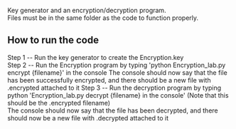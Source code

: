 Key generator and an encryption/decryption program.  
Files must be in the same folder as the code to function properly.  
## How to run the code  
Step 1 -- Run the key generator to create the Encryption.key  
Step 2 -- Run the Encryption program by typing 'python Encryption_lab.py encrypt {filename}' in the console
The console should now say that the file has been successfully encrypted, and there should be a new file with .encrypted attached to it
Step 3 -- Run the decryption program by typing python 'Encryption_lab.py decrypt {filename} in the console' (Note that this should be the .encrypted filename)  
The console should now say that the file has been decrypted, and there should now be a new file with .decrypted attached to it  

